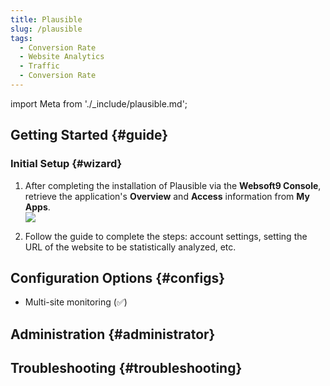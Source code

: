 ```yaml
---
title: Plausible
slug: /plausible
tags:
  - Conversion Rate
  - Website Analytics
  - Traffic
  - Conversion Rate
---
```


import Meta from './\_include/plausible.md';

<Meta name="meta" />

## Getting Started {#guide}

### Initial Setup {#wizard}

1. After completing the installation of Plausible via the **Websoft9 Console**, retrieve the application's **Overview** and **Access** information from **My Apps**.  
   ![](./assets/plausible-register-websoft9.png)

2. Follow the guide to complete the steps: account settings, setting the URL of the website to be statistically analyzed, etc.

## Configuration Options {#configs}

- Multi-site monitoring (✅)

## Administration {#administrator}

## Troubleshooting {#troubleshooting}
